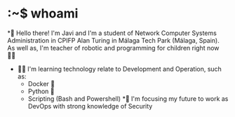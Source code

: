 # :~$ whoami
*👋 Hello there! I'm Javi and I'm a student of Network Computer Systems Administration in CPIFP Alan Turing in Málaga Tech Park (Málaga, Spain). As well as, I'm teacher of robotic and programming for children right now 👨‍🏫 
* 👨‍💻 I'm learning technology relate to Development and Operation, such as:
  - Docker 🐳  
  - Python 🐍  
  - Scripting (Bash and Powershell)
*🔮 I'm focusing my future to work as DevOps with strong knowledge of Security
